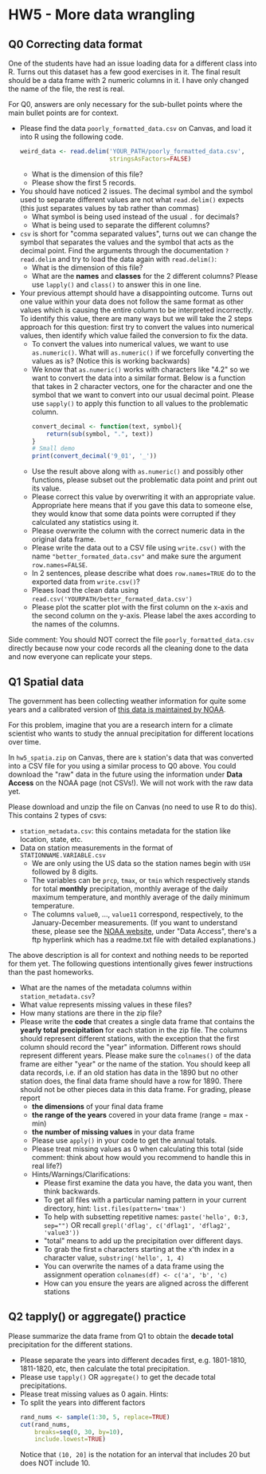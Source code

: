 # HW5 - More data wrangling

## Q0 Correcting data format
One of the students have had an issue loading data for a different class into R.
Turns out this dataset has a few good exercises in it. The final result
should be a data frame with 2 numeric columns in it. I have only
changed the name of the file, the rest is real.

For Q0, answers are only necessary for the sub-bullet points where the main bullet
points are for context.

- Please find the data `poorly_formatted_data.csv` on Canvas, and load
  it into R using the following code.
  ```r
  weird_data <- read.delim('YOUR_PATH/poorly_formatted_data.csv',
                           stringsAsFactors=FALSE)
  ```
  - What is the dimension of this file?
  - Please show the first 5 records.
- You should have noticed 2 issues. The decimal symbol and the symbol used
  to separate different values are not what `read.delim()` expects (this just separates values by tab rather than commas)
  - What symbol is being used instead of the usual `.` for decimals?
  - What is being used to separate the different columns?
- `csv` is short for "comma separated values", turns out we can change
  the symbol that separates the values and the symbol that acts as the decimal point.
  Find the arguments through the documentation `?read.delim` and try to load the data again with `read.delim()`:
  - What is the dimension of this file?
  - What are the **names** and **classes** for the 2 different columns? Please use `lapply()` and `class()` to answer this in one line.
- Your previous attempt should have a disappointing outcome. Turns out one value within your data does not follow the same format as other values which is causing the entire column to be interpreted incorrectly. To identify this value, there are many ways but we will take the 2 steps approach for this question: first try to convert the values into numerical values, then identify which value failed the conversion to fix the data.
  - To convert the values into numerical values, we want to use `as.numeric()`. What will `as.numeric()` if we forcefully converting the values as is? (Notice this is working backwards)
  - We know that `as.numeric()` works with characters like "4.2" so we want to convert the data into a similar format. Below is a function that takes in 2 character vectors, one for the character and one the symbol that we want to convert into our usual decimal point. Please use `sapply()` to apply this function to all values to the problematic column.
    ```r
    convert_decimal <- function(text, symbol){
        return(sub(symbol, ".", text))
    }
    # Small demo
    print(convert_decimal('9_01', '_'))
    ```
  - Use the result above along with `as.numeric()` and possibly other functions, please subset out the problematic data point and print out its value.
  - Please correct this value by overwriting it with an appropriate value. Appropriate here means that if you gave this data to someone else, they would know that some data points were corrupted if they calculated any statistics using it.
  - Please overwrite the column with the correct numeric data in the original data frame.
  - Please write the data out to a CSV file using `write.csv()` with the name `"better_formated_data.csv"` and make sure the argument `row.names=FALSE`.
  - In 2 sentences, please describe what does `row.names=TRUE` do to the exported data from `write.csv()`?
  - Pleaes load the clean data using `read.csv('YOURPATH/better_formated_data.csv')`
  - Please plot the scatter plot with the first column on the x-axis and the second column on the y-axis. Please label the axes according to the names of the columns.

Side comment: You should NOT correct the file `poorly_formatted_data.csv` directly because now your code records all the cleaning done to the data and now everyone can replicate your steps.

## Q1 Spatial data
The government has been collecting weather information for quite some years and 
a calibrated version of [this data is maintained by NOAA](https://www.ncdc.noaa.gov/ushcn/introduction).

For this problem, imagine that you are a research intern for a climate scientist
who wants to study the annual precipitation for different locations over time.

In `hw5_spatia.zip` on Canvas, there are `k` station's data that was converted into a CSV file for
you using a similar process to Q0 above. You could download the "raw" data in the future using
the information under **Data Access** on the NOAA page (not CSVs!). We will not work with the raw data yet.

Please download and unzip the file on Canvas (no need to use R to do this).
This contains 2 types of csvs:
- `station_metadata.csv`: this contains metadata for the station like location, state, etc.
- Data on station measurements in the format of `STATIONNAME.VARIABLE.csv`
  - We are only using the US data so the station names begin with `USH` followed by 8 digits.
  - The variables can be `prcp`, `tmax`, or `tmin` which respectively stands for total **monthly** precipitation, monthly average of the daily maximum temperature, and monthly average of the daily minimum temperature.
  - The columns `value0`, ..., `value11` correspond, respectively, to the January-December measurements.
(If you want to understand these, please see the [NOAA website](https://www.ncdc.noaa.gov/ushcn/introduction), under "Data Access", there's a ftp hyperlink which has a readme.txt file with detailed explanations.)

The above description is all for context and nothing needs to be reported for them yet. The following questions intentionally gives fewer instructions than the past homeworks.

- What are the names of the metadata columns within `station_metadata.csv`? 
- What value represents missing values in these files?
- How many stations are there in the zip file?
- Please write the **code** that creates a single data frame that contains the **yearly
  total precipitation** for each station in the zip file. The columns should represent
  different stations, with the exception that the first column should record the "year"
  information. Different rows should represent different years. Please make sure the `colnames()`
  of the data frame are either "year" or the name of the station.
  You should keep all data records, i.e. if an old station has data in the 1890 but no other station does, the final data frame should have a row for 1890. There should not be other pieces data in this data frame. For grading, please report
  - **the dimensions** of your final data frame
  - **the range of the years** covered in your data frame (range = max - min)
  - **the number of missing values** in your data frame
  - Please use `apply()` in your code to get the annual totals.
  - Please treat missing values as 0 when calculating this total (side comment: think about how would you recommend to handle this in real life?)
  - Hints/Warnings/Clarifications:
    - Please first examine the data you have, the data you want, then think backwards.
    - To get all files with a particular naming pattern in your current directory, hint: `list.files(pattern='tmax')`
    - To help with subsetting repetitive names: `paste('hello', 0:3, sep="")` OR recall `grepl('dflag', c('dflag1', 'dflag2', 'value3'))`
    - "total" means to add up the precipitation over different days.
    - To grab the first `m` characters starting at the x'th index in a character value, `substring('hello', 1, 4)`
    - You can overwrite the names of a data frame using the assignment operation `colnames(df) <- c('a', 'b', 'c)`
    - How can you ensure the years are aligned across the different stations


## Q2 tapply() or aggregate() practice
Please summarize the data frame from Q1 to obtain the **decade total** precipitation for the different stations.
- Please separate the years into different decades first, e.g. 1801-1810, 1811-1820, etc, then calculate the total
precipitation.
- Please use `tapply()` OR `aggregate()` to get the decade total precipitations.
- Please treat missing values as 0 again.
Hints:
- To split the years into different factors
  ```r
  rand_nums <- sample(1:30, 5, replace=TRUE)
  cut(rand_nums,
      breaks=seq(0, 30, by=10),
      include.lowest=TRUE)
  ```
  Notice that `(10, 20]` is the notation for an interval that includes 20 but does NOT include 10.
